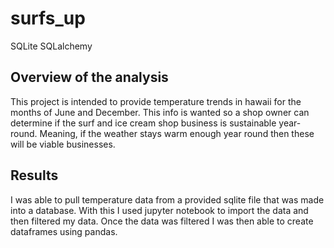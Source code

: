 # surfs_up
 SQLite SQLalchemy

## Overview of the analysis
This project is intended to provide temperature trends in hawaii for the months of June and December. This info is wanted so a shop owner can determine if the surf and ice cream shop business is sustainable year-round. Meaning, if the weather stays warm enough year round then these will be viable businesses. 
## Results
I was able to pull temperature data from a provided sqlite file that was made into a database. With this I used jupyter notebook to import the data and then filtered my data. Once the data was filtered I was then able to create dataframes using pandas.
